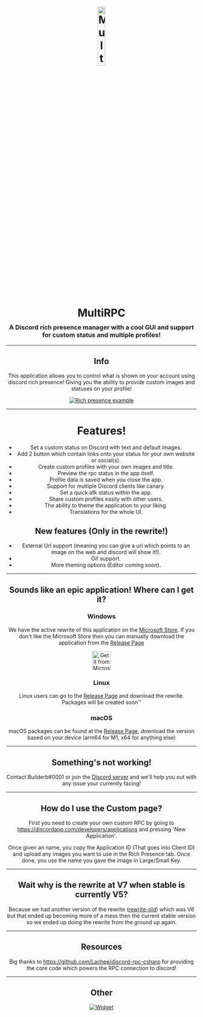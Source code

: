 <h1 align="center">
    <a href="#"><img align="center" width="20%" src="MultiRPC/Assets/Svg%20files/MultiRPCLogo.svg" alt="MultiRPC logo"></a>
    <p align="center" style="line-height: 0">MultiRPC</h1>
    <h3 align="center">A Discord rich presence manager with a cool GUI and support for custom status and multiple profiles!</h3>
</h1>
<hr/>
<div align="center" style="text-align: center">

## Info
This application allows you to control what is shown on your account using discord rich presence! Giving you the ability to provide custom images and statuses on your profile!

<a href="#info"><img src="https://i.imgur.com/UpqlwSd.png" alt="Rich presence example"></a>
<hr/>

# Features!
* Set a custom status on Discord with text and default images.
* Add 2 button which contain links onto your status for your own website or social(s).
* Create custom profiles with your own images and title.
* Preview the rpc status in the app itself.
* Profile data is saved when you close the app.
* Support for multiple Discord clients like canary.
* Set a quick afk status within the app.
* Share custom profiles easily with other users.
* The ability to theme the application to your liking.
* Translations for the whole UI.

## **New features (Only in the rewrite!)**
* External Url support (meaning you can give a url which points to an image on the web and discord will show it!).
* Gif support.
* More theming options (Editor coming soon).
<hr/>

## Sounds like an epic application! Where can I get it?
### Windows
We have the active rewrite of this application on the [Microsoft Store](https://www.microsoft.com/store/productId/9N1K4GH3GN86). If you don't like the Microsoft Store then you can manually download the application from the [Release Page](https://github.com/FluxpointDev/MultiRPC/releases)

<a target="_blank" href='//www.microsoft.com/store/productId/9N1K4GH3GN86?cid=storebadge&ocid=badge'>
<img height="50" src='https://developer.microsoft.com/en-us/store/badges/images/English_Get_L.png' alt='Get it from Microsoft'/>
</a>

### Linux
Linux users can go to the [Release Page](https://github.com/FluxpointDev/MultiRPC/releases) and download the rewrite. Packages will be created soon™

### macOS
macOS packages can be found at the [Release Page](https://github.com/FluxpointDev/MultiRPC/releases), download the version based on your device (arm64 for M1, x64 for anything else)
<hr/>

## Something's not working!
Contact Builderb#0001 or join the [Discord server](https://discord.gg/TjF6QDC) and we'll help you out with any issue your currently facing!
<hr/>

## How do I use the Custom page?
First you need to create your own custom RPC by going to https://discordapp.com/developers/applications and pressing 'New Application'. 

Once given an name, you copy the Application ID (That goes into Client ID) and upload any images you want to use in the Rich Presence tab. Once done, you use the name you gave the image in Large/Small Key.
<hr/>

## Wait why is the rewrite at V7 when stable is currently V5?
Because we had another version of the rewrite ([rewrite-old](https://github.com/FluxpointDev/MultiRPC/tree/rewrite-old)) which was V6 but that ended up becoming more of a mess then the current stable version so we ended up doing the rewrite from the ground up again. 
<hr/>

## Resources
Big thanks to https://github.com/Lachee/discord-rpc-csharp for providing the core code which powers the RPC connection to discord!
<hr/>

## Other
[![Widget](https://discordservices.net/bot/434556304661544960/widget.svg?v=2)](https://dbot.page/waifu)

</div>
